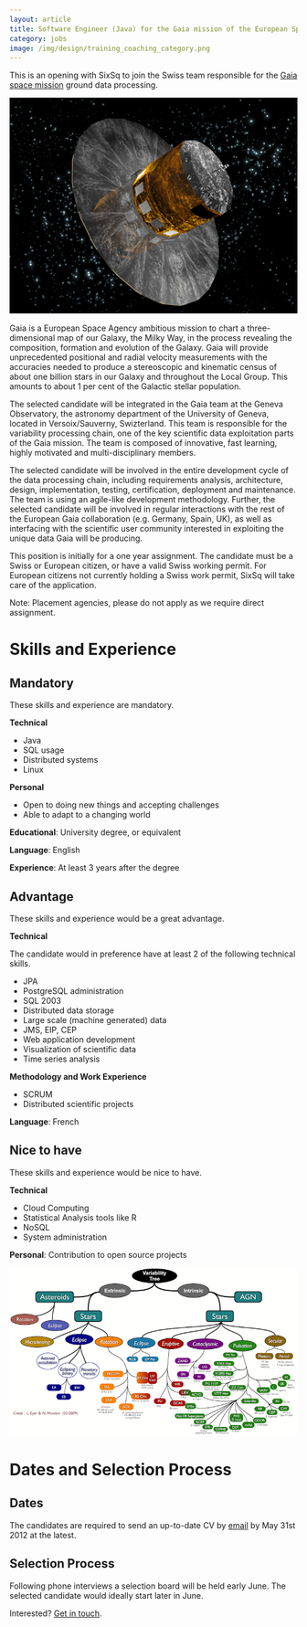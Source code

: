 ```yaml
---
layout: article
title: Software Engineer (Java) for the Gaia mission of the European Space Agency
category: jobs
image: /img/design/training_coaching_category.png
---
```


This is an opening with SixSq to join the Swiss team responsible for the 
[Gaia space mission](http://sci.esa.int/science-e/www/area/index.cfm?fareaid=26)
ground data processing.

![Gaia Spacecraft](/img/content/GaiaSatellite_600.jpg "Gaia Spacecraft")

Gaia is a European Space Agency ambitious mission to chart a three-dimensional map of our Galaxy, the Milky Way, in the process revealing the composition, formation and evolution of the Galaxy. Gaia will provide unprecedented positional and radial velocity measurements with the accuracies needed to produce a stereoscopic and kinematic census of about one billion stars in our Galaxy and throughout the Local Group. This amounts to about 1 per cent of the Galactic stellar population.

The selected candidate will be integrated in the Gaia team at the Geneva Observatory, the astronomy department of the University of Geneva,
located in Versoix/Sauverny, Swizterland. This team is responsible for the variability processing chain, one of the key scientific data exploitation parts of the Gaia mission. The team is composed of innovative, fast learning, highly motivated and multi-disciplinary members.

The selected candidate will be involved in the entire development cycle of the data processing chain, including requirements analysis, architecture, design, implementation, testing, certification, deployment and maintenance. The team is using an agile-like development methodology. Further, the
selected candidate will be involved in regular interactions with the rest of the European Gaia
collaboration (e.g. Germany, Spain, UK), as well as interfacing with the scientific user community
interested in exploiting the unique data Gaia will be producing.

This position is initially for a one year assignment.  The candidate must be a Swiss or European
citizen, or have a valid Swiss working permit. For European citizens not currently holding a
Swiss work permit, SixSq will take care of the application.

Note: Placement agencies, please do not apply as we require direct assignment.


Skills and Experience
=====================

Mandatory
---------

These skills and experience are mandatory.

**Technical**

- Java
- SQL usage
- Distributed systems
- Linux

**Personal**

- Open to doing new things and accepting challenges
- Able to adapt to a changing world

**Educational**: University degree, or equivalent

**Language**: English

**Experience**: At least 3 years after the degree


Advantage
---------

These skills and experience would be a great advantage.

**Technical**

The candidate would in preference have at least 2 of the following technical skills.

- JPA
- PostgreSQL administration
- SQL 2003
- Distributed data storage
- Large scale (machine generated) data
- JMS, EIP, CEP
- Web application development
- Visualization of scientific data
- Time series analysis

**Methodology and Work Experience**

- SCRUM
- Distributed scientific projects

**Language**: French


Nice to have
------------

These skills and experience would be nice to have.

**Technical**

- Cloud Computing
- Statistical Analysis tools like R
- NoSQL
- System administration

**Personal**: Contribution to open source projects

![Data processing mindmap](/img/content/job_gaia_mindmap.png "Data processing mindmap")

Dates and Selection Process
===========================

Dates
-----

The candidates are required to send an up-to-date CV by [email](mailto:jobs@sixsq.com?subject=Java%20Developer%20for%20Gaia%20European%20Space%20Agency%20mission) by May 31st 2012 at the latest.

Selection Process
-----------------

Following phone interviews a selection board will be held early June. The selected candidate would
ideally start later in June.

Interested? [Get in touch](mailto:jobs@sixsq.com?subject=Java%20Developer%20for%20Gaia%20European%20Space%20Agency%20mission).
